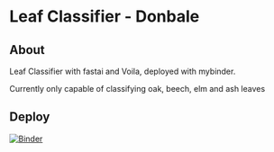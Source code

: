 # Leaf Classifier - Donbale

## About

Leaf Classifier with fastai and Voila, deployed with mybinder.

Currently only capable of classifying oak, beech, elm and ash leaves

## Deploy

[![Binder](https://mybinder.org/badge_logo.svg)](https://mybinder.org/v2/gh/donbale/leaf-classifier/master?urlpath=%2Fvoila%2Frender%2Fleaf-classifier.ipynb)

